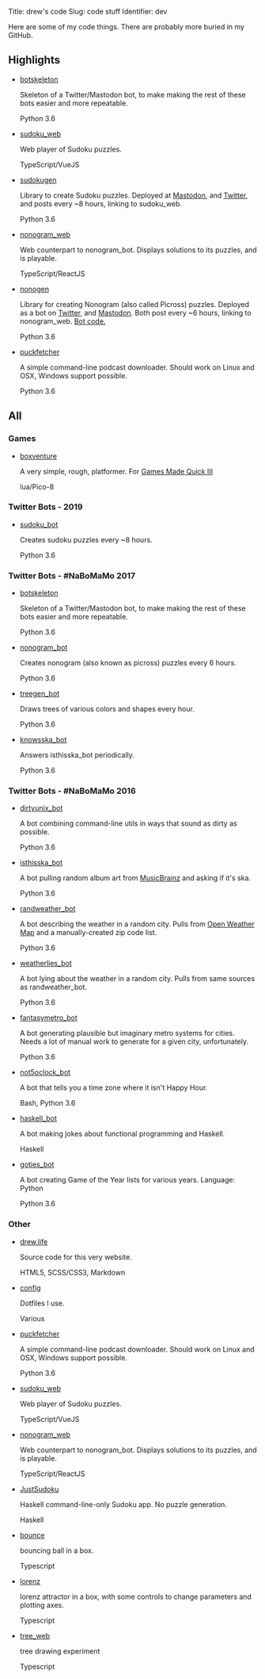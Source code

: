 Title: drew's code
Slug: code stuff
Identifier: dev

<p>Here are some of my code things. There are probably more buried in my GitHub.</p>
<div>
  <h2>Highlights</h2>

  <ul class="code-stuff">
    <li>
      <a class="github-link" href="https://github.com/alixnovosi/botskeleton">botskeleton</a>
      <p>Skeleton of a Twitter/Mastodon bot, to make making the rest of these bots easier and more repeatable.</p>
      <p class="language">Python 3.6</p>
    </li>
    <li>
      <a class="github-link" href="https://github.com/alixnovosi/sudoku_web">sudoku_web</a>
      <p>Web player of Sudoku puzzles.</p>
      <p class="language">TypeScript/VueJS</p>
    </li>
    <li>
      <a class="github-link" href="https://github.com/alixnovosi/sudokugen">sudokugen</a>
      <p>
        Library to create Sudoku puzzles. Deployed at
        <a href="https://botsin.space/@sudoku_bot">Mastodon</a>,
        and
        <a href="https://twitter.com/sudokugen_bot">Twitter</a>,
        and posts every ~8 hours, linking to sudoku_web.
      </p>
      <p class="language">Python 3.6</p>
    </li>
    <li>
      <a class="github-link" href="https://github.com/alixnovosi/nonogram_web">nonogram_web</a>
      <p>Web counterpart to nonogram_bot. Displays solutions to its puzzles, and is playable.</p>
      <p class="language">TypeScript/ReactJS</p>
    </li>
    <li>
      <a class="github-link" href="https://github.com/alixnovosi/nonogen">nonogen</a>
      <p>
        Library for creating Nonogram (also called Picross) puzzles. Deployed as a bot on
        <a href="https://twitter.com/nonogram_bot">Twitter</a>,
        and
        <a href="https://botsin.space/@nonogram_bot">Mastodon</a>.
        Both post every ~6 hours, linking to nonogram_web.
        <a href="https://github.com/alixnovosi/nonogram_bot">
          Bot code.
        </a>
      </p>
      <p class="language">Python 3.6</p>
    </li>
    <li>
      <a class="github-link" href="https://github.com/alixnovosi/puckfetcher">puckfetcher</a>
      <p>A simple command-line podcast downloader. Should work on Linux and OSX, Windows support possible.</p>
      <p class="language">Python 3.6</p>
    </li>
  </ul>

  <h2>All</h2>

  <h3>Games</h3>
  <ul class="code-stuff">
    <li>
      <a class="github-link" href="https://alixnovosi.itch.io/boxventure">boxventure</a>
      <p>A very simple, rough, platformer. For
        <a href="https://itch.io/jam/games-made-quick-iii">
          Games Made Quick III
        </a>
      </p>
      <p class="language">lua/Pico-8</p>
    </li>
  </ul>
</div>

<div>
  <h3>Twitter Bots - 2019</h3>
  <ul class="code-stuff">
    <li>
      <a class="github-link" href="https://github.com/alixnovosi/sudoku_bot">sudoku_bot</a>
      <p>Creates sudoku puzzles every ~8 hours.</p>
      <p class="language">Python 3.6</p>
    </li>
  </ul>

<div>
  <h3>Twitter Bots - #NaBoMaMo 2017</h3>
  <ul class="code-stuff">
    <li>
      <a class="github-link" href="https://github.com/alixnovosi/botskeleton">botskeleton</a>
      <p>Skeleton of a Twitter/Mastodon bot, to make making the rest of these bots easier and more repeatable.</p>
      <p class="language">Python 3.6</p>
    </li>
    <li>
      <a class="github-link" href="https://github.com/alixnovosi/nonogram_bot">nonogram_bot</a>
      <p>Creates nonogram (also known as picross) puzzles every 6 hours.</p>
      <p class="language">Python 3.6</p>
    </li>
    <li>
      <a class="github-link" href="https://github.com/alixnovosi/treegen_bot">treegen_bot</a>
      <p>Draws trees of various colors and shapes every hour.</p>
      <p class="language">Python 3.6</p>
    </li>
    <li>
      <a class="github-link" href="https://github.com/alixnovosi/knowsska_bot">knowsska_bot</a>
      <p>Answers isthisska_bot periodically.</p>
      <p class="language">Python 3.6</p>
    </li>
  </ul>

  <h3>Twitter Bots - #NaBoMaMo 2016</h3>
  <ul class="code-stuff">
    <li>
      <a class="github-link" href="https://github.com/alixnovosi/dirtyunix_bot">dirtyunix_bot</a>
      <p>A bot combining command-line utils in ways that sound as dirty as possible.</p>
      <p class="language">Python 3.6</p>
    </li>
    <li>
      <a class="github-link" href="https://github.com/alixnovosi/isthisska_bot">isthisska_bot</a>
      <p>
      A bot pulling random album art from <a
        href="https://musicbrainz.org/doc/Development/XML_Web_Service/Version_2">MusicBrainz</a> and asking if it's ska.
      </p>
      <p class="language">Python 3.6</p>
    </li>
    <li>
      <a class="github-link" href="https://github.com/alixnovosi/randweather_bot">randweather_bot</a>
      <p>
      A bot describing the weather in a random city. Pulls from <a href="https://openweathermap.org/">Open Weather Map</a>
      and a manually-created zip code list.
      </p>
      <p class="language">Python 3.6</p>
    </li>
    <li>
      <a class="github-link" href="https://github.com/alixnovosi/weatherlies_bot">weatherlies_bot</a>
      <p>A bot lying about the weather in a random city. Pulls from same sources as randweather_bot.</p>
      <p class="language">Python 3.6</p>
    </li>
    <li>
      <a class="github-link" href="https://github.com/alixnovosi/fantasymetro_bot">fantasymetro_bot</a>
      <p>
        A bot generating plausible but imaginary metro systems for cities. Needs a lot of manual work to generate for a
        given city, unfortunately.
      </p>
      <p class="language">Python 3.6</p>
    </li>
    <li>
      <a class="github-link" href="https://github.com/alixnovosi/not5oclock_bot">not5oclock_bot</a>
      <p>A bot that tells you a time zone where it isn't Happy Hour.</p>
      <p class="language">Bash, Python 3.6</p>
    </li>
    <li>
      <a class="github-link" href="https://github.com/alixnovosi/haskell_bot">haskell_bot</a>
      <p>A bot making jokes about functional programming and Haskell.</p>
      <p class="language">Haskell</p>
    </li>
    <li>
      <a class="github-link" href="https://github.com/alixnovosi/goties_bot">goties_bot</a>
      <p>A bot creating Game of the Year lists for various years. Language: Python</p>
      <p class="language">Python 3.6</p>
    </li>
  </ul>

  <h3>Other</h3>
  <ul class="code-stuff">
    <li>
      <a class="github-link" href="https://github.com/alixnovosi/drew.life">drew.life</a>
      <p>Source code for this very website.</p>
      <p class="language">HTML5, SCSS/CSS3, Markdown</p>
    </li>
    <li>
      <a class="github-link" href="https://github.com/alixnovosi/config">config</a>
      <p>Dotfiles I use.</p>
      <p class="language">Various</p>
    </li>
    <li>
      <a class="github-link" href="https://github.com/alixnovosi/puckfetcher">puckfetcher</a>
      <p>A simple command-line podcast downloader. Should work on Linux and OSX, Windows support possible.</p>
      <p class="language">Python 3.6</p>
    </li>
    <li>
      <a class="github-link" href="https://github.com/alixnovosi/sudoku_web">sudoku_web</a>
      <p>Web player of Sudoku puzzles.</p>
      <p class="language">TypeScript/VueJS</p>
    </li>
    <li>
      <a class="github-link" href="https://github.com/alixnovosi/nonogram_web">nonogram_web</a>
      <p>Web counterpart to nonogram_bot. Displays solutions to its puzzles, and is playable.</p>
      <p class="language">TypeScript/ReactJS</p>
    </li>
    <li>
      <a class="github-link" href="https://github.com/alixnovosi/JustSudoku">JustSudoku</a>
      <p>Haskell command-line-only Sudoku app. No puzzle generation.</p>
      <p class="language">Haskell</p>
    </li>
    <li>
      <a class="github-link" href="https://github.com/alixnovosi/bounce">bounce</a>
      <p>bouncing ball in a box.</p>
      <p class="language">Typescript</p>
    </li>
    <li>
      <a class="github-link" href="https://github.com/alixnovosi/lorenz">lorenz</a>
      <p>lorenz attractor in a box, with some controls to change parameters and plotting axes.</p>
      <p class="language">Typescript</p>
    </li>
    <li>
      <a class="github-link" href="https://github.com/alixnovosi/tree_web">tree_web</a>
      <p>tree drawing experiment</p>
      <p class="language">Typescript</p>
    </li>
  </ul>

</div>
